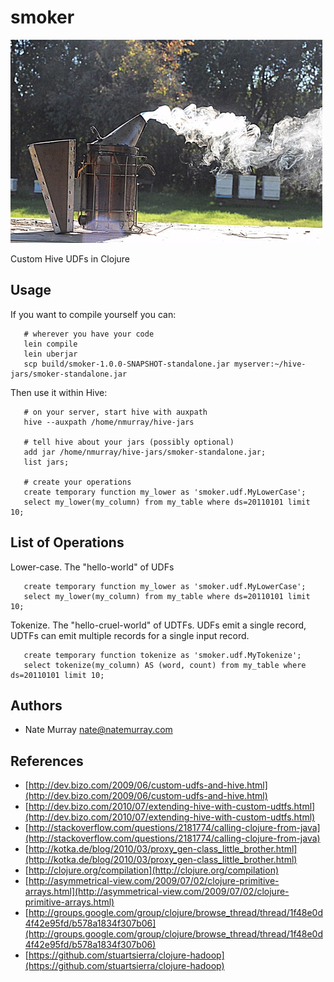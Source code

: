 # smoker

![SMOKER](/doc/images/smoker.jpg)

Custom Hive UDFs in Clojure

## Usage

If you want to compile yourself you can:

       # wherever you have your code
       lein compile
       lein uberjar
       scp build/smoker-1.0.0-SNAPSHOT-standalone.jar myserver:~/hive-jars/smoker-standalone.jar

Then use it within Hive:

       # on your server, start hive with auxpath
       hive --auxpath /home/nmurray/hive-jars

       # tell hive about your jars (possibly optional)
       add jar /home/nmurray/hive-jars/smoker-standalone.jar;
       list jars;

       # create your operations
       create temporary function my_lower as 'smoker.udf.MyLowerCase';
       select my_lower(my_column) from my_table where ds=20110101 limit 10;

## List of Operations

Lower-case. The "hello-world" of UDFs

       create temporary function my_lower as 'smoker.udf.MyLowerCase';
       select my_lower(my_column) from my_table where ds=20110101 limit 10;

Tokenize. The "hello-cruel-world" of UDTFs. UDFs emit a single record,
UDTFs can emit multiple records for a single input record.

       create temporary function tokenize as 'smoker.udf.MyTokenize';
       select tokenize(my_column) AS (word, count) from my_table where ds=20110101 limit 10;

## Authors

* Nate Murray <nate@natemurray.com>

## References

* [http://dev.bizo.com/2009/06/custom-udfs-and-hive.html](http://dev.bizo.com/2009/06/custom-udfs-and-hive.html)
* [http://dev.bizo.com/2010/07/extending-hive-with-custom-udtfs.html](http://dev.bizo.com/2010/07/extending-hive-with-custom-udtfs.html)
* [http://stackoverflow.com/questions/2181774/calling-clojure-from-java](http://stackoverflow.com/questions/2181774/calling-clojure-from-java)
* [http://kotka.de/blog/2010/03/proxy_gen-class_little_brother.html](http://kotka.de/blog/2010/03/proxy_gen-class_little_brother.html)
* [http://clojure.org/compilation](http://clojure.org/compilation)
* [http://asymmetrical-view.com/2009/07/02/clojure-primitive-arrays.html](http://asymmetrical-view.com/2009/07/02/clojure-primitive-arrays.html)
* [http://groups.google.com/group/clojure/browse_thread/thread/1f48e0d4f42e95fd/b578a1834f307b06](http://groups.google.com/group/clojure/browse_thread/thread/1f48e0d4f42e95fd/b578a1834f307b06)
* [https://github.com/stuartsierra/clojure-hadoop](https://github.com/stuartsierra/clojure-hadoop)
